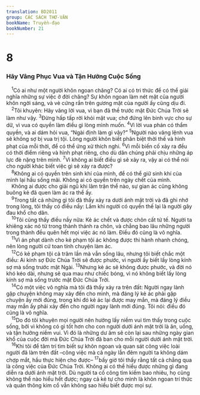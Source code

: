 ```yaml
---
translation: BD2011
group: CÁC SÁCH THƠ-VĂN
bookName: Truyền-đạo 
bookNumber: 21
---
```


<div class="title"><h1>8</h1><h3>Hãy Vâng Phục Vua và Tận Hưởng Cuộc Sống</h3></div>
<span class="verse tr_8_1"> <sup>1</sup>Có ai như một người khôn ngoan chăng? Có ai có tri thức để có thể giải nghĩa những sự việc ở đời chăng? Sự khôn ngoan làm nét mặt của người khôn ngời sáng, và vẻ cứng rắn trên gương mặt của người ấy cũng dịu đi.<br/></span>
<span class="verse tr_8_2"> <sup>2</sup>Tôi khuyên: Hãy vâng lời vua, vì bạn đã thề trước mặt Ðức Chúa Trời sẽ làm như vậy. </span>
<span class="verse tr_8_3"><sup>3</sup>Ðừng hấp tấp rời khỏi mặt vua; chớ đứng lên binh vực cho sự dữ, vì vua có quyền làm điều gì lòng mình muốn. </span>
<span class="verse tr_8_4"><sup>4</sup>Vì lời vua phán có thẩm quyền, và ai dám hỏi vua, “Ngài định làm gì vậy?” </span>
<span class="verse tr_8_5"><sup>5</sup>Người nào vâng lệnh vua sẽ không sợ bị vua trị tội. Lòng người khôn biết phân biệt thời thế và hình phạt của mỗi thời, để có thể ứng xử thích nghi. </span>
<span class="verse tr_8_6"><sup>6</sup>Vì mỗi biến cố xảy ra đều có thời điểm riêng và hình phạt riêng, cho dù dân chúng phải chịu những áp lực đè nặng trên mình. </span>
<span class="verse tr_8_7"><sup>7</sup>Vì không ai biết điều gì sẽ xảy ra, vậy ai có thể nói cho người khác biết việc gì sẽ xảy ra được?<br/></span>
<span class="verse tr_8_8"> <sup>8</sup>Không ai có quyền trên sinh khí của mình, để có thể giữ sinh khí của mình lại hầu sống mãi. Không ai có quyền trên ngày chết của mình. <br/> Không ai được cho giải ngũ khi lâm trận thể nào, sự gian ác cũng không buông kẻ đã quen làm ác ra thể ấy.<br/></span>
<span class="verse tr_8_9"> <sup>9</sup>Trong tất cả những gì tôi đã thấy xảy ra dưới ánh mặt trời và đã ghi nhớ trong lòng, tôi thấy có điều nầy: Lắm khi người có quyền thế lại là người gây đau khổ cho dân.<br/></span>
<span class="verse tr_8_10"> <sup>10</sup>Tôi cũng thấy điều nầy nữa: Kẻ ác chết và được chôn cất tử tế. Người ta khiêng xác nó từ trong thành thánh ra chôn, và chẳng bao lâu những người trong thành đều quên hết mọi việc ác nó làm. Ðiều đó cũng là vô nghĩa.<br/></span>
<span class="verse tr_8_11"> <sup>11</sup>Vì án phạt dành cho kẻ phạm tội ác không được thi hành nhanh chóng, nên lòng người cứ toan tính chuyện làm ác.<br/></span>
<span class="verse tr_8_12"> <sup>12</sup>Có kẻ phạm tội cả trăm lần mà vẫn sống lâu, nhưng tôi biết chắc một điều: Ai kính sợ Ðức Chúa Trời sẽ được phước, vì người ấy biết lấy lòng kính sợ mà sống trước mặt Ngài. </span>
<span class="verse tr_8_13"><sup>13</sup>Nhưng kẻ ác sẽ không được phước, và đời nó khó kéo dài, nhưng sẽ qua mau như chiếc bóng, vì nó không biết lấy lòng kính sợ mà sống trước mặt Ðức Chúa Trời.<br/></span>
<span class="verse tr_8_14"> <sup>14</sup>Có một việc vô nghĩa mà tôi đã thấy xảy ra trên đất: Người ngay lành gặp chuyện không may xảy đến cho mình, mà đáng lý kẻ ác phải gặp chuyện ấy mới đúng, trong khi đó kẻ ác lại được may mắn, mà đáng lý điều may mắn ấy phải xảy đến cho người ngay lành mới đúng. Tôi nói: điều đó cũng là vô nghĩa.<br/></span>
<span class="verse tr_8_15"> <sup>15</sup>Do đó tôi khuyên mọi người nên hưởng lấy niềm vui tìm thấy trong cuộc sống, bởi vì không có gì tốt hơn cho con người dưới ánh mặt trời là ăn, uống, và tận hưởng niềm vui. Vì đó là những dư âm sẽ còn lại sau những ngày gian khổ của cuộc đời mà Ðức Chúa Trời đã ban cho mỗi người dưới ánh mặt trời.<br/></span>
<span class="verse tr_8_16"> <sup>16</sup>Khi tôi để tâm trí tìm biết sự khôn ngoan và quan sát công việc loài người đã làm trên đất –công việc mà cả ngày lẫn đêm người ta không dám chợp mắt, hầu thực hiện cho được– </span>
<span class="verse tr_8_17"><sup>17</sup>bấy giờ tôi thấy rằng tất cả chẳng qua là công việc của Ðức Chúa Trời. Không ai có thể hiểu được những gì đang diễn ra dưới ánh mặt trời. Dù người ta cố công tìm kiếm bao nhiêu, họ cũng không thể nào hiểu hết được; ngay cả kẻ tự cho mình là khôn ngoan trí thức và quán thông kim cổ vẫn không sao hiểu biết được mọi sự.<br/></span>
